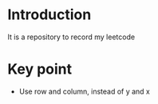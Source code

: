 # Introduction

It is a repository to record my leetcode


# Key point

- Use row and column, instead of y and x
